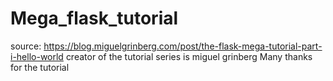 # Mega_flask_tutorial
source:
https://blog.miguelgrinberg.com/post/the-flask-mega-tutorial-part-i-hello-world
creator of the tutorial series is miguel grinberg
  Many thanks for the tutorial
